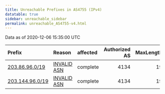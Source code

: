```yaml
---
title: Unreachable Prefixes in AS4755 (IPv4)
datatable: true
sidebar: unreachable_sidebar
permalink: unreachable_AS4755-v4.html
---
```


Data as of 2020-12-06 15:35:00 UTC


<div class="datatable-begin"></div>

| Prefix                                                   | Reason                                                                                                | affected   |   Authorized AS |   MaxLength | Anchor                                       |   unreachable /24s |
|:---------------------------------------------------------|:------------------------------------------------------------------------------------------------------|:-----------|----------------:|------------:|:---------------------------------------------|-------------------:|
| [203.86.96.0/19](https://stat.ripe.net/203.86.96.0/19)   | [INVALID ASN](https://rpki-validator.ripe.net/announcement-preview?asn=AS4755&prefix=203.86.96.0/19)  | complete   |            4134 |          19 | [APNIC](unreachable_APNIC_RPKI_Root-v4.html) |                 32 |
| [203.144.96.0/19](https://stat.ripe.net/203.144.96.0/19) | [INVALID ASN](https://rpki-validator.ripe.net/announcement-preview?asn=AS4755&prefix=203.144.96.0/19) | complete   |            4134 |          19 | [APNIC](unreachable_APNIC_RPKI_Root-v4.html) |                 32 |

<div class="datatable-end"></div>